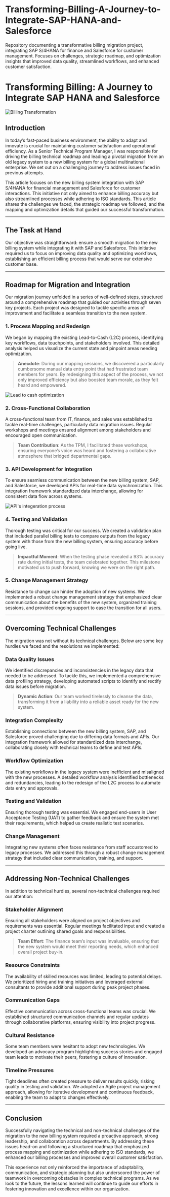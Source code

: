 # Transforming-Billing-A-Journey-to-Integrate-SAP-HANA-and-Salesforce
Repository documenting a transformative billing migration project, integrating SAP S/4HANA for finance and Salesforce for customer management. Focuses on challenges, strategic roadmap, and optimization insights that improved data quality, streamlined workflows, and enhanced customer satisfaction.
# Transforming Billing: A Journey to Integrate SAP HANA and Salesforce

![Billing Transformation](https://github.com/ahmedyehiaali/Transforming-Billing-A-Journey-to-Integrate-SAP-HANA-and-Salesforce/blob/main/SAP.PNG?raw=true)

## Introduction
In today’s fast-paced business environment, the ability to adapt and innovate is crucial for maintaining customer satisfaction and operational efficiency. As a Senior Technical Program Manager, I was responsible for driving the billing technical roadmap and leading a pivotal migration from an old legacy system to a new billing system for a global multinational enterprise. We set out on a challenging journey to address issues faced in previous attempts.

This article focuses on the new billing system integration with SAP S/4HANA for financial management and Salesforce for customer interactions. This initiative not only aimed to enhance billing accuracy but also streamlined processes while adhering to ISO standards. This article shares the challenges we faced, the strategic roadmap we followed, and the mapping and optimization details that guided our successful transformation.

---

## The Task at Hand
Our objective was straightforward: ensure a smooth migration to the new billing system while integrating it with SAP and Salesforce. This initiative required us to focus on improving data quality and optimizing workflows, establishing an efficient billing process that would serve our extensive customer base.

---

## Roadmap for Migration and Integration

Our migration journey unfolded in a series of well-defined steps, structured around a comprehensive roadmap that guided our activities through seven key projects. Each project was designed to tackle specific areas of improvement and facilitate a seamless transition to the new system.

### 1. Process Mapping and Redesign
We began by mapping the existing Lead-to-Cash (L2C) process, identifying key workflows, data touchpoints, and stakeholders involved. This detailed analysis helped us visualize the current state and pinpoint areas needing optimization.

> **Anecdote**: During our mapping sessions, we discovered a particularly cumbersome manual data entry point that had frustrated team members for years. By redesigning this aspect of the process, we not only improved efficiency but also boosted team morale, as they felt heard and empowered.

![Lead to cash optimization](https://github.com/ahmedyehiaali/Transforming-Billing-A-Journey-to-Integrate-SAP-HANA-and-Salesforce/blob/main/optimized_l2c_process.png?raw=true)

### 2. Cross-Functional Collaboration
A cross-functional team from IT, finance, and sales was established to tackle real-time challenges, particularly data migration issues. Regular workshops and meetings ensured alignment among stakeholders and encouraged open communication.

> **Team Contribution**: As the TPM, I facilitated these workshops, ensuring everyone’s voice was heard and fostering a collaborative atmosphere that bridged departmental gaps.

### 3. API Development for Integration
To ensure seamless communication between the new billing system, SAP, and Salesforce, we developed APIs for real-time data synchronization. This integration framework standardized data interchange, allowing for consistent data flow across systems.

![API's integeration process](https://github.com/ahmedyehiaali/Transforming-Billing-A-Journey-to-Integrate-SAP-HANA-and-Salesforce/blob/main/api_integration_process.png?raw=true)

### 4. Testing and Validation
Thorough testing was critical for our success. We created a validation plan that included parallel billing tests to compare outputs from the legacy system with those from the new billing system, ensuring accuracy before going live.

> **Impactful Moment**: When the testing phase revealed a 93% accuracy rate during initial tests, the team celebrated together. This milestone motivated us to push forward, knowing we were on the right path.

### 5. Change Management Strategy
Resistance to change can hinder the adoption of new systems. We implemented a robust change management strategy that emphasized clear communication about the benefits of the new system, organized training sessions, and provided ongoing support to ease the transition for all users.

---

## Overcoming Technical Challenges

The migration was not without its technical challenges. Below are some key hurdles we faced and the resolutions we implemented:

### Data Quality Issues
We identified discrepancies and inconsistencies in the legacy data that needed to be addressed. To tackle this, we implemented a comprehensive data profiling strategy, developing automated scripts to identify and rectify data issues before migration.

> **Dynamic Action**: Our team worked tirelessly to cleanse the data, transforming it from a liability into a reliable asset ready for the new system.

### Integration Complexity
Establishing connections between the new billing system, SAP, and Salesforce proved challenging due to differing data formats and APIs. Our integration framework allowed for standardized data interchange, collaborating closely with technical teams to define and test APIs.

### Workflow Optimization
The existing workflows in the legacy system were inefficient and misaligned with the new processes. A detailed workflow analysis identified bottlenecks and redundancies, leading to the redesign of the L2C process to automate data entry and approvals.

### Testing and Validation
Ensuring thorough testing was essential. We engaged end-users in User Acceptance Testing (UAT) to gather feedback and ensure the system met their requirements, which helped us create realistic test scenarios.

### Change Management
Integrating new systems often faces resistance from staff accustomed to legacy processes. We addressed this through a robust change management strategy that included clear communication, training, and support.

---

## Addressing Non-Technical Challenges

In addition to technical hurdles, several non-technical challenges required our attention:

### Stakeholder Alignment
Ensuring all stakeholders were aligned on project objectives and requirements was essential. Regular meetings facilitated input and created a project charter outlining shared goals and responsibilities.

> **Team Effort**: The finance team’s input was invaluable, ensuring that the new system would meet their reporting needs, which enhanced overall project buy-in.

### Resource Constraints
The availability of skilled resources was limited, leading to potential delays. We prioritized hiring and training initiatives and leveraged external consultants to provide additional support during peak project phases.

### Communication Gaps
Effective communication across cross-functional teams was crucial. We established structured communication channels and regular updates through collaborative platforms, ensuring visibility into project progress.

### Cultural Resistance
Some team members were hesitant to adopt new technologies. We developed an advocacy program highlighting success stories and engaged team leads to motivate their peers, fostering a culture of innovation.

### Timeline Pressures
Tight deadlines often created pressure to deliver results quickly, risking quality in testing and validation. We adopted an Agile project management approach, allowing for iterative development and continuous feedback, enabling the team to adapt to changes effectively.

---

## Conclusion
Successfully navigating the technical and non-technical challenges of the migration to the new billing system required a proactive approach, strong leadership, and collaboration across departments. By addressing these issues head-on and following a structured roadmap that emphasized process mapping and optimization while adhering to ISO standards, we enhanced our billing processes and improved overall customer satisfaction.

This experience not only reinforced the importance of adaptability, communication, and strategic planning but also underscored the power of teamwork in overcoming obstacles in complex technical programs. As we look to the future, the lessons learned will continue to guide our efforts in fostering innovation and excellence within our organization.
